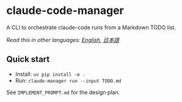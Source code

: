 # claude-code-manager

A CLI to orchestrate claude-code runs from a Markdown TODO list.

*Read this in other languages: [English](README.md), [日本語](docs/ja/README.md)*

## Quick start

- Install: `uv pip install -e .`
- Run: `claude-manager run --input TODO.md`

See `IMPLEMENT_PROMPT.md` for the design plan.
